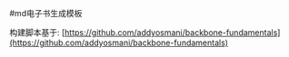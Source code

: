 #md电子书生成模板

构建脚本基于: [https://github.com/addyosmani/backbone-fundamentals](https://github.com/addyosmani/backbone-fundamentals)

